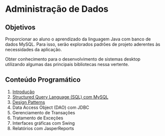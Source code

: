 # Administração de Dados

## Objetivos

Proporcionar ao aluno o aprendizado da linguagem Java com banco de dados MySQL. Para isso, serão explorados padrões de projeto aderentes às necessidades da aplicação.

Obter conhecimento para o desenvolvimento de sistemas desktop utilizando algumas das principais bibliotecas nessa vertente.

## Conteúdo Programático

1. [Introdução](https://docs.google.com/presentation/d/1z5oJXAtMBzGOanmGkZF3KRrTp26iYJyO7rLP7fkwLQg/edit?usp=sharing)
2. [Structured Query Language (SQL) com MySQL](https://docs.google.com/presentation/d/1fJ_Ph5cQaanbaJZsZWw40Z-D_sUrZzntl4wCyEPz3Yc/edit?usp=sharing)
3. [Design Patterns](https://docs.google.com/presentation/d/1F_eLVhhntA6WvtYRhs8qPWPD7RoJFxAsdegxAYtSyx4/edit?usp=sharing)
4. Data Access Object (DAO) com JDBC
5. Gerenciamento de Transações
6. Tratamento de Exceções
7. Interfaces gráficas com Swing
8. Relatórios com JasperReports

